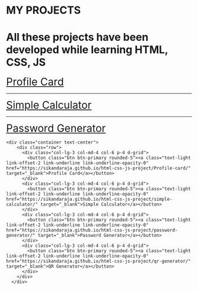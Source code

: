# MY PROJECTS
# All these projects have been developed while learning HTML, CSS, JS
<a href="https://sikandaraja.github.io/html-css-js-project/Profile-card/" style="font-size:2em;">Profile Card</a>
<hr>
<a href="https://sikandaraja.github.io/html-css-js-project/simple-calculator/" style="font-size:2em;">Simple Calculator</a>
<hr>
<a href="https://sikandaraja.github.io/html-css-js-project/password-generator/" style="font-size:2em;">Password Generator</a>

<html lang="en">

<head>
    <meta charset="UTF-8">
    <meta name="viewport" content="width=device-width, initial-scale=1.0">
    <title>Practice Projects</title>
    <link href="https://cdn.jsdelivr.net/npm/bootstrap@5.3.2/dist/css/bootstrap.min.css" rel="stylesheet"
        integrity="sha384-T3c6CoIi6uLrA9TneNEoa7RxnatzjcDSCmG1MXxSR1GAsXEV/Dwwykc2MPK8M2HN" crossorigin="anonymous">
</head>

<body>

    <div class="container text-center">
        <div class="row">
          <div class="col-lg-3 col-md-4 col-6 p-4 d-grid">
            <button class="btn btn-primary rounded-5"><a class="text-light link-offset-2 link-underline link-underline-opacity-0" href="https://sikandaraja.github.io/html-css-js-project/Profile-card/" target="_blank">Profile Card</a></button>
          </div>
          <div class="col-lg-3 col-md-4 col-6 p-4 d-grid">
            <button class="btn btn-primary rounded-5"><a class="text-light link-offset-2 link-underline link-underline-opacity-0" href="https://sikandaraja.github.io/html-css-js-project/simple-calculator/" target="_blank">Simple Calculator</a></button>
          </div>
          <div class="col-lg-3 col-md-4 col-6 p-4 d-grid">
            <button class="btn btn-primary rounded-5"><a class="text-light link-offset-2 link-underline link-underline-opacity-0" href="https://sikandaraja.github.io/html-css-js-project/password-generator/" target="_blank">Password Generator</a></button>
          </div>
          <div class="col-lg-3 col-md-4 col-6 p-4 d-grid">
            <button class="btn btn-primary rounded-5"><a class="text-light link-offset-2 link-underline link-underline-opacity-0" href="https://sikandaraja.github.io/html-css-js-project/qr-generator/" target="_blank">QR Generator</a></button>
          </div>
        </div>
      </div>


</body>

</html>
